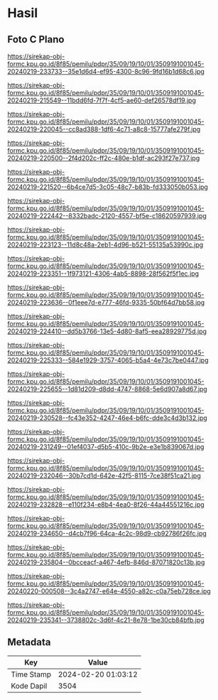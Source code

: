 # Hasil

## Foto C Plano

https://sirekap-obj-formc.kpu.go.id/8f85/pemilu/pdpr/35/09/19/10/01/3509191001045-20240219-233733--35e1d6d4-ef95-4300-8c96-9fd16b1d68c6.jpg

https://sirekap-obj-formc.kpu.go.id/8f85/pemilu/pdpr/35/09/19/10/01/3509191001045-20240219-215549--11bdd6fd-7f7f-4cf5-ae60-def26578df19.jpg

https://sirekap-obj-formc.kpu.go.id/8f85/pemilu/pdpr/35/09/19/10/01/3509191001045-20240219-220045--cc8ad388-1df6-4c71-a8c8-15777afe279f.jpg

https://sirekap-obj-formc.kpu.go.id/8f85/pemilu/pdpr/35/09/19/10/01/3509191001045-20240219-220500--2f4d202c-ff2c-480e-b1df-ac293f27e737.jpg

https://sirekap-obj-formc.kpu.go.id/8f85/pemilu/pdpr/35/09/19/10/01/3509191001045-20240219-221520--6b4ce7d5-3c05-48c7-b83b-fd333050b053.jpg

https://sirekap-obj-formc.kpu.go.id/8f85/pemilu/pdpr/35/09/19/10/01/3509191001045-20240219-222442--8332badc-2120-4557-bf5e-c18620597939.jpg

https://sirekap-obj-formc.kpu.go.id/8f85/pemilu/pdpr/35/09/19/10/01/3509191001045-20240219-223123--11d8c48a-2eb1-4d96-b521-55135a53990c.jpg

https://sirekap-obj-formc.kpu.go.id/8f85/pemilu/pdpr/35/09/19/10/01/3509191001045-20240219-223351--1f973121-4306-4ab5-8898-28f562f5f1ec.jpg

https://sirekap-obj-formc.kpu.go.id/8f85/pemilu/pdpr/35/09/19/10/01/3509191001045-20240219-223636--0f1eee7d-e777-46fd-9335-50bf64d7bb58.jpg

https://sirekap-obj-formc.kpu.go.id/8f85/pemilu/pdpr/35/09/19/10/01/3509191001045-20240219-224410--dd5b3766-13e5-4d80-8af5-eea28929775d.jpg

https://sirekap-obj-formc.kpu.go.id/8f85/pemilu/pdpr/35/09/19/10/01/3509191001045-20240219-225333--584e1929-3757-4065-b5a4-4e73c7be0447.jpg

https://sirekap-obj-formc.kpu.go.id/8f85/pemilu/pdpr/35/09/19/10/01/3509191001045-20240219-225655--1d81d209-d8dd-4747-8868-5e6d907a8d67.jpg

https://sirekap-obj-formc.kpu.go.id/8f85/pemilu/pdpr/35/09/19/10/01/3509191001045-20240219-230528--fc43e352-4247-46e4-b6fc-dde3c4d3b132.jpg

https://sirekap-obj-formc.kpu.go.id/8f85/pemilu/pdpr/35/09/19/10/01/3509191001045-20240219-231249--01ef4037-d5b5-410c-9b2e-e3e1b839067d.jpg

https://sirekap-obj-formc.kpu.go.id/8f85/pemilu/pdpr/35/09/19/10/01/3509191001045-20240219-232046--30b7cd1d-642e-42f5-8115-7ce38f51ca21.jpg

https://sirekap-obj-formc.kpu.go.id/8f85/pemilu/pdpr/35/09/19/10/01/3509191001045-20240219-232828--e110f234-e8b4-4ea0-8f26-44a44551216c.jpg

https://sirekap-obj-formc.kpu.go.id/8f85/pemilu/pdpr/35/09/19/10/01/3509191001045-20240219-234650--d4cb7f96-64ca-4c2c-98d9-cb92786f26fc.jpg

https://sirekap-obj-formc.kpu.go.id/8f85/pemilu/pdpr/35/09/19/10/01/3509191001045-20240219-235804--0bcceacf-a467-4efb-846d-87071820c13b.jpg

https://sirekap-obj-formc.kpu.go.id/8f85/pemilu/pdpr/35/09/19/10/01/3509191001045-20240220-000508--3c4a2747-e64e-4550-a82c-c0a75eb728ce.jpg

https://sirekap-obj-formc.kpu.go.id/8f85/pemilu/pdpr/35/09/19/10/01/3509191001045-20240219-235341--3738802c-3d6f-4c21-8e78-1be30cb84bfb.jpg


## Metadata

| Key        | Value               |
| ---------- | ------------------- |
| Time Stamp | 2024-02-20 01:03:12 |
| Kode Dapil | 3504                |



